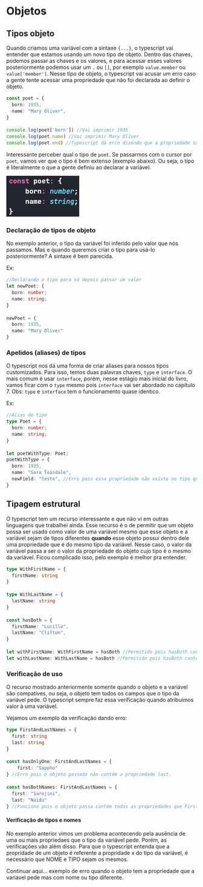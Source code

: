 # Objetos
## Tipos objeto
Quando criamos uma variável com a sintaxe `{...}`, o typescript vai entender que estamos usando um novo tipo de objeto.
Dentro das chaves, podemos passar as chaves e os valores, e para acessar esses valores posteriormente podemos usar um `.` ou `[]`, por exemplo `value.member` ou `value['member']`.
Nesse tipo de objeto, o typescript vai acusar um erro caso a gente tente acessar uma propriedade que não foi declarada ao definir o objeto.

```typescript
const poet = {
  born: 1935,
  name: "Mary Oliver",
}

console.log(poet['born']) //Vai imprimir 1935
console.log(poet.name) //Vai imprimir Mary Oliver
console.log(poet.end) //Typescript dá erro dizendo que a propriedade não existe
```

Interessante perceber qual o tipo de `poet`. Se passarmos com o cursor por `poet`, vamos ver que o tipo é bem extenso (exemplo abaixo). Ou seja, o tipo é literalmente o que a gente definiu ao declarar a variável.

![](images/poet-tipo.png)

### Declaração de tipos de objeto
No exemplo anterior, o tipo da variável foi inferido pelo valor que nós passamos. Mas e quando queremos criar o tipo para usá-lo posteriormente? A sintaxe é bem parecida.

Ex:
```typescript
//Declarando o tipo para só depois passar um valor
let newPoet: {
  born: number;
  name: string;
}

newPoet = {
  born: 1935,
  name: "Mary Oliver"
}
```

### Apelidos (aliases) de tipos
O typescript nos dá uma forma de criar aliases para nossos tipos customizados. Para isso, temos duas palavras chaves, `type` e `interface`. O mais comum é usar `interface`, porém, nesse estágio mais inicial do livro, vamos ficar com o `type` mesmo pois `interface` vai ser abordado no capítulo 7.
Obs: `type` e `interface` tem o funcionamento quase identico.

Ex:
```typescript
//Alias de tipo
type Poet = {
  born: number;
  name: string;
}

let poetWithType: Poet;
poetWithType = {
  born: 1935,
  name: "Sara Teasdale",
  newField: "teste", //Erro pois essa propriedade não existe no tipo que criamos
}
```

## Tipagem estrutural
O typescript tem um recurso interessante e que não vi em outras linguagens que trabalhei ainda. Esse recurso é o de permitir que um objeto possa ser usado como valor de uma variável mesmo que esse objeto e a variável sejam de tipos diferentes **quando** esse objeto possui dentro dele uma propriedade que é do mesmo tipo da variável. Nesse caso, o valor da variável passa a ser o valor da propriedade do objeto cujo tipo é o mesmo da variável. Ficou complicado isso, pelo exemplo é melhor pra entender.

```typescript
type WithFirstName = {
  firstName: string
}

type WithLastName = {
  lastName: string
}

const hasBoth = {
  firstName: "Lucille",
  lastName: "Clifton",
}

let withFirstName: WithFirstName = hasBoth //Permitido pois hasBoth contém firstName
let withLastName: WithLastName = hasBoth //Permitido pois hasBoth contém lastName
```

### Verificação de uso
O recurso mostrado anteriormente somente quando o objeto e a variável são compatíves, ou seja, o objeto tem todos os campos que o tipo da variável pede. O typescript sempre faz essa verificação quando atribuímos valor à uma variável.

Vejamos um exemplo da verificação dando erro:

```typescript
type FirstAndLastNames = {
  first: string
  last: string
}

const hasOnlyOne: FirstAndLastNames = {
    first: "Sappho"
} //Erro pois o objeto passado não contém a propriedade last.

const hasBothNames: FirstAndLastNames = {
  first: "Sarojini",
  last: "Naidu"
} //Funciona pois o objeto passa contém todas as propriedades que FirstAndLastNames pede
```

#### Verificação de tipos e nomes
No exemplo anterior vimos um problema acontecendo pela ausência de uma ou mais propriedaes que o tipo da variável pede.
Porém, as verificações vão além disso.
Para que o typescript entenda que a propridade de um objeto é referente a propridade x do tipo da variável, é necessário que NOME e TIPO sejam os mesmos.

Continuar aqui... exemplo de erro quando o objeto tem a propriedade que a variável pede mas com nome ou tipo diferente.
